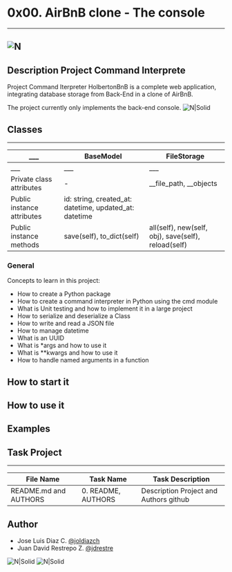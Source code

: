 # 		 0x00. AirBnB clone - The console
---
![N](https://holbertonintranet.s3.amazonaws.com/uploads/medias/2018/6/65f4a1dd9c51265f49d0.png?X-Amz-Algorithm=AWS4-HMAC-SHA256&X-Amz-Credential=AKIARDDGGGOUZGDONYM4%2F20200215%2Fus-east-1%2Fs3%2Faws4_request&X-Amz-Date=20200215T205054Z&X-Amz-Expires=86400&X-Amz-SignedHeaders=host&X-Amz-Signature=52bce345dd43e17d2385305d2386192641ac110e6703bad3880c86b4fdf9ecf0)
---
## Description Project Command Interprete
Project Command Iterpreter HolbertonBnB is a complete web application, integrating database storage from Back-End in a clone of AirBnB.

The project currently only implements the back-end console.
![N|Solid](https://holbertonintranet.s3.amazonaws.com/uploads/medias/2018/6/815046647d23428a14ca.png?X-Amz-Algorithm=AWS4-HMAC-SHA256&X-Amz-Credential=AKIARDDGGGOUZGDONYM4%2F20200215%2Fus-east-1%2Fs3%2Faws4_request&X-Amz-Date=20200215T205054Z&X-Amz-Expires=86400&X-Amz-SignedHeaders=host&X-Amz-Signature=8dbefa62ab63cf267e6683aba8c5594c8a41c0f98abe6b33d9ce0db82ad43b38)

## Classes
---
___|BaseModel|FileStorage
---|---|---
___|___|___
Private class attributes| - |__file_path, __objects
Public instance attributes|id: string, created_at: datetime, updated_at: datetime|
Public instance methods|save(self), to_dict(self)|all(self), new(self, obj), save(self), reload(self)

### General
Concepts to learn in this project:

- How to create a Python package
- How to create a command interpreter in Python using the cmd module
- What is Unit testing and how to implement it in a large project
- How to serialize and deserialize a Class
- How to write and read a JSON file
- How to manage datetime
- What is an UUID
- What is *args and how to use it
- What is **kwargs and how to use it
- How to handle named arguments in a function

## How to start it

## How to use it

## Examples

## Task Project
---
File Name|Task Name|Task Description
---|---|---
README.md and AUTHORS|0. README, AUTHORS|Description Project and Authors github

## Author

- Jose Luis Diaz C. [@joldiazch](https://twitter.com/joldiazch)
- Juan David Restrepo Z. [@jdrestre](https://twitter.com/jdrestre)

![N|Solid](https://www.holbertonschool.com/holberton-logo.png) ![N|Solid](https://intranet.hbtn.io/assets/holberton-logo-coral-27055cb2f875eb10bf3b3942e52a24581bc0667695bdc856d4f08b469b678000.png)
